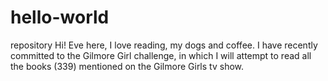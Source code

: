 # hello-world
repository
Hi!
Eve here, I love reading, my dogs and coffee.
I have recently committed to the Gilmore Girl challenge, in which I will attempt to read
all the books (339) mentioned on the Gilmore Girls tv show.
